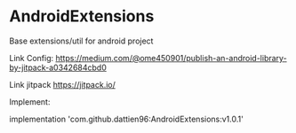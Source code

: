 # AndroidExtensions
Base extensions/util for android project


Link Config:
https://medium.com/@ome450901/publish-an-android-library-by-jitpack-a0342684cbd0

Link jitpack
https://jitpack.io/

Implement:

implementation 'com.github.dattien96:AndroidExtensions:v1.0.1'
